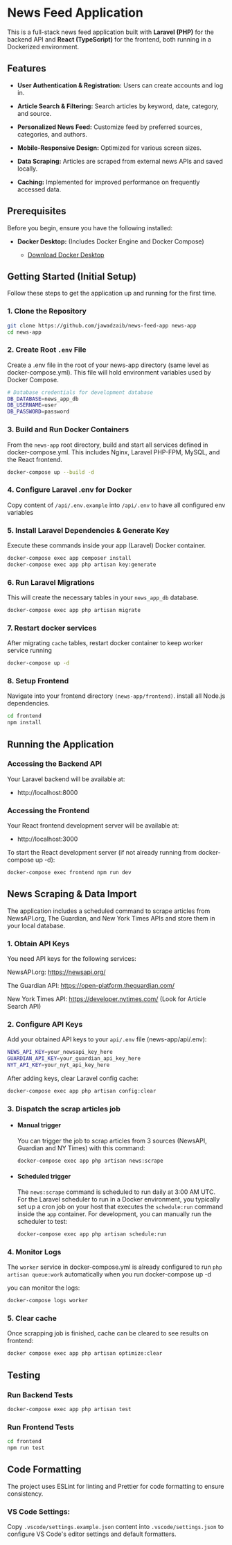 # News Feed Application

This is a full-stack news feed application built with **Laravel (PHP)** for the backend API and **React (TypeScript)** for the frontend, both running in a Dockerized environment.

## Features

- **User Authentication & Registration:** Users can create accounts and log in.

- **Article Search & Filtering:** Search articles by keyword, date, category, and source.

- **Personalized News Feed:** Customize feed by preferred sources, categories, and authors.

- **Mobile-Responsive Design:** Optimized for various screen sizes.

- **Data Scraping:** Articles are scraped from external news APIs and saved locally.

- **Caching:** Implemented for improved performance on frequently accessed data.

## Prerequisites

Before you begin, ensure you have the following installed:

- **Docker Desktop:** (Includes Docker Engine and Docker Compose)

  - [Download Docker Desktop](https://www.docker.com/products/docker-desktop)

## Getting Started (Initial Setup)

Follow these steps to get the application up and running for the first time.

### 1. Clone the Repository

```bash
git clone https://github.com/jawadzaib/news-feed-app news-app
cd news-app
```

### 2. Create Root `.env` File

Create a .env file in the root of your news-app directory (same level as docker-compose.yml). This file will hold environment variables used by Docker Compose.

```bash
# Database credentials for development database
DB_DATABASE=news_app_db
DB_USERNAME=user
DB_PASSWORD=password
```

### 3. Build and Run Docker Containers

From the `news-app` root directory, build and start all services defined in docker-compose.yml. This includes Nginx, Laravel PHP-FPM, MySQL, and the React frontend.

```bash
docker-compose up --build -d
```

### 4. Configure Laravel .env for Docker

Copy content of `/api/.env.example` into `/api/.env` to have all configured env variables

### 5. Install Laravel Dependencies & Generate Key

Execute these commands inside your app (Laravel) Docker container.

```bash
docker-compose exec app composer install
docker-compose exec app php artisan key:generate
```

### 6. Run Laravel Migrations

This will create the necessary tables in your `news_app_db` database.

```bash
docker-compose exec app php artisan migrate
```

### 7. Restart docker services

After migrating `cache` tables, restart docker container to keep worker service running

```bash
docker-compose up -d
```

### 8. Setup Frontend

Navigate into your frontend directory `(news-app/frontend)`.
install all Node.js dependencies.

```bash
cd frontend
npm install
```

## Running the Application

### Accessing the Backend API

Your Laravel backend will be available at:

- http://localhost:8000

### Accessing the Frontend

Your React frontend development server will be available at:

- http://localhost:3000

To start the React development server (if not already running from docker-compose up -d):

```bash
docker-compose exec frontend npm run dev
```

## News Scraping & Data Import

The application includes a scheduled command to scrape articles from NewsAPI.org, The Guardian, and New York Times APIs and store them in your local database.

### 1. Obtain API Keys

You need API keys for the following services:

NewsAPI.org: https://newsapi.org/

The Guardian API: https://open-platform.theguardian.com/

New York Times API: https://developer.nytimes.com/ (Look for Article Search API)

### 2. Configure API Keys

Add your obtained API keys to your `api/.env` file (news-app/api/.env):

```bash
NEWS_API_KEY=your_newsapi_key_here
GUARDIAN_API_KEY=your_guardian_api_key_here
NYT_API_KEY=your_nyt_api_key_here
```

After adding keys, clear Laravel config cache:

```bash
docker-compose exec app php artisan config:clear
```

### 3. Dispatch the scrap articles job

- #### Manual trigger

  You can trigger the job to scrap articles from 3 sources (NewsAPI, Guardian and NY Times) with this command:

  ```bash
  docker-compose exec app php artisan news:scrape
  ```

- #### Scheduled trigger

  The `news:scrape` command is scheduled to run daily at 3:00 AM UTC. For the Laravel scheduler to run in a Docker environment, you typically set up a cron job on your host that executes the `schedule:run` command inside the `app` container.
  For development, you can manually run the scheduler to test:

  ```bash
  docker-compose exec app php artisan schedule:run
  ```

### 4. Monitor Logs

The `worker` service in docker-compose.yml is already configured to run `php artisan queue:work` automatically when you run docker-compose up -d

you can monitor the logs:

```bash
docker-compose logs worker
```

### 5. Clear cache

Once scrapping job is finished, cache can be cleared to see results on frontend:

```bash
docker compose exec app php artisan optimize:clear
```

## Testing

### Run Backend Tests

```bash
docker-compose exec app php artisan test
```

### Run Frontend Tests

```bash
cd frontend
npm run test
```

## Code Formatting

The project uses ESLint for linting and Prettier for code formatting to ensure consistency.

### VS Code Settings:

Copy `.vscode/settings.example.json` content into `.vscode/settings.json` to configure VS Code's editor settings and default formatters.
